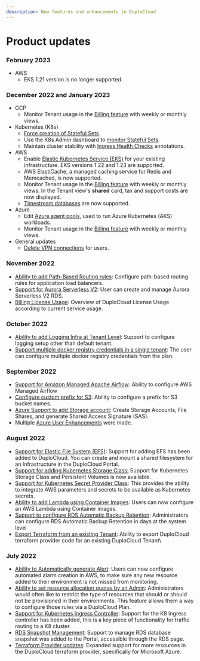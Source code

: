 ```yaml
---
description: New features and enhancements in DuploCloud
---
```


# Product updates

### February 2023

* AWS
  * EKS 1.21 version is no longer supported.

### December 2022 and January 2023

* GCP
  * Monitor Tenant usage in the [Billing feature](https://app.gitbook.com/o/ojpRPRrP7bqrzOUuLmOz/s/68cb0s9ce5UIUKWPuYs8/\~/changes/LIQrEoD3lxoJfvhsSCPM/gcp/use-cases/cost-management) with weekly or monthly views.&#x20;
* Kubernetes (K8s)
  * [Force creation of Stateful Sets](../aws/aws-services/containers/#0-toc-title).
  * Use the K8s Admin dashboard to [monitor Stateful Sets](../aws/aws-services/containers/#monitoring-kubernetes-stateful-sets).
  * Maintain cluster stability with [Ingress Health Checks](../aws/aws-services/containers/adding-ingress.md#add-load-balancer-with-kubernetes-nodeport) annotations.&#x20;
* AWS
  * Enable [Elastic Kubernetes Service (EKS)](../aws/use-cases/kubernetes-cluster/) for your existing infrastructure. EKS versions 1.22 and 1.23 are supported.
  * AWS ElastiCache, a managed caching service for Redis and Memcached, is now supported.&#x20;
  * Monitor Tenant usage in the [Billing feature](../aws/use-cases/cost-management/) with weekly or monthly views. In the Tenant view's **shared** card, tax and support costs are now displayed.
  * [Timestream databases](../aws/aws-services/database/timestream-database.md) are now supported.
* Azure
  * Edit [Azure agent pools](../azure/azure-services/agent-pool.md#editing-an-agent-pool), used to run Azure Kubernetes (AKS) workloads.
  * Monitor Tenant usage in the [Billing feature](https://app.gitbook.com/o/ojpRPRrP7bqrzOUuLmOz/s/68cb0s9ce5UIUKWPuYs8/\~/changes/7ev96ixoUE2TKhw2W8yw/azure/use-cases/cost-management) with weekly or monthly views.
* General updates
  * [Delete VPN connections](https://app.gitbook.com/o/ojpRPRrP7bqrzOUuLmOz/s/68cb0s9ce5UIUKWPuYs8/\~/changes/zv5qBQC5mUqzcKULXq1i/administrators/access-control/vpn-access#deleting-a-vpn-user) for users.

### November 2022

* [Ability to add Path-Based Routing rules](../aws/use-cases/load-balancers.md#2d32): Configure path-based routing rules for application load balancers.
* [Support for Aurora Serverless V2](../aws/aws-services/database/rds-database/#create-aurora-serverless-v2-cluster-database): User can create and manage Aurora Serverless V2 RDS.
* [Billing License Usage](../aws/use-cases/cost-management/duplocloud-license-usage.md): Overview of DuploCloud License Usage according to current service usage.

### October 2022

* [Ability to add Logging Infra at Tenant Level](../aws/use-cases/central-logging/central-logging-setup.md#adding-logging-setup-at-tenant-level): Support to configure logging setup other than default tenant.
* [Support multiple docker registry credentials in a single tenant](../aws/aws-services/containers/#add-multiple-docker-registry-credentials): The user can configure multiple docker registry credentials from the plan.

### September 2022

* [Support for Amazon Managed Apache Airflow](../aws/aws-services/managed-airflow.md): Ability to configure AWS Managed Airflow
* [Configure custom prefix for S3](../aws/aws-services/s3-bucket.md#add-custom-prefix-for-s3-buckets):  Ability to configure a prefix for S3 bucket names.
* [Azure Support to add Storage account](../azure/azure-services/storage-account.md): Create Storage Accounts, File Shares, and generate Shared Access Signature (SAS).&#x20;
* Multiple [Azure User Enhancements](../azure/azure-services/) were made.

### August 2022

* [Support for Elastic File System (EFS)](../aws/aws-services/elastic-file-system-efs.md):  Support for adding EFS has been added to DuploCloud. You can create and mount a shared filesystem for an Infrastructure in the DuploCloud Portal.
* [Support for adding Kubernetes Storage Class:](../aws/aws-services/containers/adding-k8s-storage-class.md) Support for Kubernetes Storage Class and Persistent Volumes is now available.
* [Support for Kubernetes Secret Provider Class](../aws/aws-services/containers/adding-secretproviderclass-custom-resource.md): This provides the ability to integrate AWS parameters and secrets to be available as Kubernetes secrets.
* [Ability to add Lambda using Container Images](../aws/aws-services/lambda/create-lambda-using-container-image.md): Users can now configure an AWS Lambda using Container images.
* [Support to configure RDS Automatic Backup Retention](../aws/aws-services/database/rds-database/backup-and-restore.md#0-toc-title-1):  Administrators can configure RDS Automatic Backup Retention in days at the system level
* [Export Terraform from an existing Tenant](https://github.com/duplocloud/tenant-terraform-generator): Ability to export DuploCloud terraform provider code for an existing DuploCloud Tenant\


### July 2022

* [Ability to Automatically generate Alert](https://docs.duplocloud.com/docs/aws/use-cases/alerting-and-notifications/automatic-alert-creation):  Users can now configure automated alarm creation in AWS, to make sure any new resource added to their environment is not missed from monitoring.
* [Ability to set resource allocation quotas by an Admin](https://docs.duplocloud.com/docs/aws/use-cases/resource-quotas): Administrators would often like to restrict the type of resources that should or should not be provisioned in their environments. This feature allows them a way to configure those rules via a DuploCloud Plan.
* [Support for Kubernetes Ingress Controller](https://docs.duplocloud.com/docs/aws/aws-services/containers): Support for the K8 Ingress controller has been added, this is a key piece of functionality for traffic routing to a K8 cluster.
* [RDS Snapshot Management](https://docs.duplocloud.com/docs/aws/aws-services/rds-database/manage-rds-snapshots):  Support to manage RDS database snapshot was added to the Portal, accessible through the RDS page.
* [Terraform Provider updates](https://registry.terraform.io/providers/duplocloud/duplocloud/latest/docs): Expanded support for more resources in the DuploCloud terraform provider, specifically for Microsoft Azure.&#x20;
